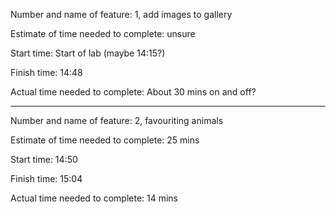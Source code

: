 Number and name of feature: 1, add images to gallery

Estimate of time needed to complete: unsure

Start time: Start of lab (maybe 14:15?)

Finish time: 14:48

Actual time needed to complete: About 30 mins on and off?


******************


Number and name of feature: 2, favouriting animals

Estimate of time needed to complete: 25 mins 

Start time: 14:50

Finish time: 15:04

Actual time needed to complete: 14 mins 
